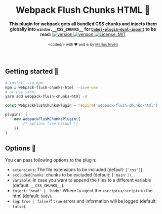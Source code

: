 <h1 align="center">
  Webpack Flush Chunks HTML 🚽
</h1>
<div align="center">
  <strong>This plugin for webpack gets all bundled CSS chunks and injects them globally into <code>window.__CSS_CHUNKS__</code> for <a href="https://www.npmjs.com/package/babel-plugin-dual-import"><code>babel-plugin-dual-import</code></a> to be read:</strong>
	<a href="https://www.npmjs.com/package/webpack-flush-chunks-html">
    <img src="https://img.shields.io/npm/v/webpack-flush-chunks-html.svg?style=for-the-badge" alt="version" />
  </a>
  <a href="https://www.npmjs.com/package/webpack-flush-chunks-html">
    <img src="https://img.shields.io/npm/dm/webpack-flush-chunks-html.svg?style=for-the-badge" alt="version" />
  </a>
  <a href="https://oss.ninja/mit/m4r1vs">
    <img src="https://img.shields.io/badge/License-MIT-yellow.svg?style=for-the-badge" alt="License: MIT" />
  </a>
</div>
<br />
<div align="center">
  <sub>&lt;coded/&gt; with ❤︎ and ☕ by <a href="https://niveri.me">Marius Niveri</a><br />
</div>
<br />
<br />

## Getting started 🚀
```sh
# install via npm:
npm i webpack-flush-chunks-html --save-dev
# or use yarn:
yarn add webpack-flush-chunks-html -D
```
```javascript
const WebpackFlushChunksPlugin = require('webpack-flush-chunks-html')

plugins: [
	new WebpackFlushChunksPlugin({
		/* options (see below) */
	})
]
```

## Options 🔧
You can pass following options to the plugin:

- `extensions`: The file extensions to be included (default: `['css']`).
- `excludedChunks`: chunks to be excluded (default: `['main'])`.
- `variable`: In case you want to append the files to a different variable (default: `__CSS_CHUNKS__`).
- `inject`: `'head' | 'body'` Where to inject the `<script></script>` in the html (default: `body`).
- `log`: `true | false` if `true` errors and information will be logged (default: `false`).